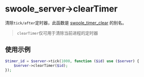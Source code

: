 # swoole_server->clearTimer

清除`tick/after`定时器，此函数是 [swoole_timer_clear](https://wiki.swoole.com/wiki/page/387.html) 的别名。

> `clearTimer`仅可用于清除当前进程的定时器

使用示例
----

```php
$timer_id = $server->tick(1000, function ($id) use ($server) {
    $server->clearTimer($id);
});
```


